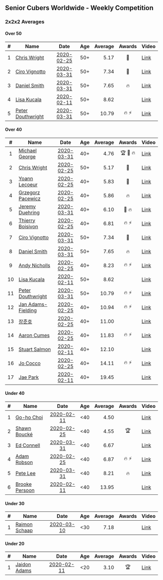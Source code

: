 ## Senior Cubers Worldwide - Weekly Competition
### 2x2x2 Averages

#### Over 50

| # | Name | Date | Age | Average | Awards | Video |
| :--: | -- | :--: | :--: | --: | :--: | -- |
| 1 | [Chris Wright](../persons/chris_wright.md) | [2020-02-25](2020-02-25.md) | 50+ | 5.17 | 🥈 | [Link](https://www.facebook.com/events/2972213492840148/permalink/2980258662035631/) |
| 2 | [Ciro Vignotto](../persons/ciro_vignotto.md) | [2020-03-31](2020-03-31.md) | 50+ | 7.34 | 🥉 | [Link](https://www.facebook.com/events/637372103486119/permalink/637582320131764/) |
| 3 | [Daniel Smith](../persons/daniel_smith.md) | [2020-03-31](2020-03-31.md) | 50+ | 7.65 | 🔥 | [Link](https://www.facebook.com/events/637372103486119/permalink/640639133159416/) |
| 4 | [Lisa Kucala](../persons/lisa_kucala.md) | [2020-02-11](2020-02-11.md) | 50+ | 8.62 |  | [Link](https://www.facebook.com/events/176704156956327/permalink/177822780177798/) |
| 5 | [Peter Douthwright](../persons/peter_douthwright.md) | [2020-03-31](2020-03-31.md) | 50+ | 10.79 | 🔥 ⚡ | [Link](https://www.facebook.com/events/637372103486119/permalink/641080066448656/) |

#### Over 40

| # | Name | Date | Age | Average | Awards | Video |
| :--: | -- | :--: | :--: | --: | :--: | -- |
| 1 | [Michael George](../persons/michael_george.md) | [2020-03-31](2020-03-31.md) | 40+ | 4.76 | 🏆 🥇 🔥 | [Link](https://www.facebook.com/events/637372103486119/permalink/637382556818407/) |
| 2 | [Chris Wright](../persons/chris_wright.md) | [2020-02-25](2020-02-25.md) | 50+ | 5.17 | 🥈 | [Link](https://www.facebook.com/events/2972213492840148/permalink/2980258662035631/) |
| 3 | [Yoann Lecoeur](../persons/yoann_lecoeur.md) | [2020-02-25](2020-02-25.md) | 40+ | 5.83 | 🥉 | [Link](https://www.facebook.com/events/2972213492840148/permalink/2982133431848154/) |
| 4 | [Grzegorz Pacewicz](../persons/grzegorz_pacewicz.md) | [2020-02-25](2020-02-25.md) | 40+ | 5.86 | 🔥 | [Link](https://www.facebook.com/events/2972213492840148/permalink/2983614901700007/) |
| 5 | [Jeremy Duehring](../persons/jeremy_duehring.md) | [2020-03-31](2020-03-31.md) | 40+ | 6.10 | 🥈 🔥 | [Link](https://www.facebook.com/events/637372103486119/permalink/638302930059703/) |
| 6 | [Thierry Boisivon](../persons/thierry_boisivon.md) | [2020-02-25](2020-02-25.md) | 40+ | 6.81 | 🔥 ⚡ | [Link](https://www.facebook.com/events/2972213492840148/permalink/2984510984943732/) |
| 7 | [Ciro Vignotto](../persons/ciro_vignotto.md) | [2020-03-31](2020-03-31.md) | 50+ | 7.34 | 🥉 | [Link](https://www.facebook.com/events/637372103486119/permalink/637582320131764/) |
| 8 | [Daniel Smith](../persons/daniel_smith.md) | [2020-03-31](2020-03-31.md) | 50+ | 7.65 | 🔥 | [Link](https://www.facebook.com/events/637372103486119/permalink/640639133159416/) |
| 9 | [Andy Nicholls](../persons/andy_nicholls.md) | [2020-02-25](2020-02-25.md) | 40+ | 8.23 | 🔥 ⚡ | [Link](https://www.facebook.com/events/2972213492840148/permalink/2980371598691004/) |
| 10 | [Lisa Kucala](../persons/lisa_kucala.md) | [2020-02-11](2020-02-11.md) | 50+ | 8.62 |  | [Link](https://www.facebook.com/events/176704156956327/permalink/177822780177798/) |
| 11 | [Peter Douthwright](../persons/peter_douthwright.md) | [2020-03-31](2020-03-31.md) | 50+ | 10.79 | 🔥 ⚡ | [Link](https://www.facebook.com/events/637372103486119/permalink/641080066448656/) |
| 12 | [Jan Adams-Fielding](../persons/jan_adams-fielding.md) | [2020-02-25](2020-02-25.md) | 40+ | 10.94 | 🔥 ⚡ | [Link](https://www.facebook.com/events/2972213492840148/permalink/2982607318467432/) |
| 13 | [장준호](../persons/장준호.md) | [2020-02-25](2020-02-25.md) | 40+ | 11.00 |  | [Link](https://www.facebook.com/events/2972213492840148/permalink/2986047558123408/) |
| 14 | [Aaron Cumes](../persons/aaron_cumes.md) | [2020-02-25](2020-02-25.md) | 40+ | 11.83 | 🔥 ⚡ | [Link](https://www.facebook.com/events/2972213492840148/permalink/2981566378571526/) |
| 15 | [Stuart Salmon](../persons/stuart_salmon.md) | [2020-02-11](2020-02-11.md) | 40+ | 12.10 |  | [Link](https://www.facebook.com/events/176704156956327/permalink/181182663175143/) |
| 16 | [Jo Cocco](../persons/jo_cocco.md) | [2020-02-25](2020-02-25.md) | 40+ | 14.11 | 🔥 ⚡ | [Link](https://www.facebook.com/events/2972213492840148/permalink/2981767918551372/) |
| 17 | [Jae Park](../persons/jae_park.md) | [2020-02-11](2020-02-11.md) | 40+ | 19.45 |  | [Link](https://www.facebook.com/events/176704156956327/permalink/177449880215088/) |

#### Under 40

| # | Name | Date | Age | Average | Awards | Video |
| :--: | -- | :--: | :--: | --: | :--: | -- |
| 1 | [Go-ho Choi](../persons/go-ho_choi.md) | [2020-02-11](2020-02-11.md) | <40 | 4.50 |  | [Link](https://www.facebook.com/events/176704156956327/permalink/178287783464631/) |
| 2 | [Shawn Boucké](../persons/shawn_boucke.md) | [2020-02-25](2020-02-25.md) | <40 | 4.55 | 🏆 | [Link](https://www.facebook.com/events/2972213492840148/permalink/2975010722560425/) |
| 3 | [Ed Connell](../persons/ed_connell.md) | [2020-03-31](2020-03-31.md) | <40 | 6.67 |  | [Link](https://www.facebook.com/events/637372103486119/permalink/638709733352356/) |
| 4 | [Adam Robson](../persons/adam_robson.md) | [2020-02-25](2020-02-25.md) | <40 | 6.87 | 🔥 ⚡ | [Link](https://www.facebook.com/events/2972213492840148/permalink/2979462932115204/) |
| 5 | [Pete Lee](../persons/pete_lee.md) | [2020-03-31](2020-03-31.md) | <40 | 8.21 | 🔥 | [Link](https://www.facebook.com/events/637372103486119/permalink/639529199937076/) |
| 6 | [Brooke Persoon](../persons/brooke_persoon.md) | [2020-02-11](2020-02-11.md) | <40 | 13.95 |  | [Link](https://www.facebook.com/events/176704156956327/permalink/181292296497513/) |

#### Under 30

| # | Name | Date | Age | Average | Awards | Video |
| :--: | -- | :--: | :--: | --: | :--: | -- |
| 1 | [Raimon Schaap](../persons/raimon_schaap.md) | [2020-03-10](2020-03-10.md) | <30 | 7.18 |  | [Link](https://www.facebook.com/events/654143022005686/permalink/657641461655842/) |

#### Under 20

| # | Name | Date | Age | Average | Awards | Video |
| :--: | -- | :--: | :--: | --: | :--: | -- |
| 1 | [Jaidon Adams](../persons/jaidon_adams.md) | [2020-02-11](2020-02-11.md) | <20 | 3.10 | 🏆 | [Link](https://www.facebook.com/events/176704156956327/permalink/180633799896696/) |


<!-- Global site tag (gtag.js) - Google Analytics -->
<script async src="https://www.googletagmanager.com/gtag/js?id=UA-86348435-3"></script>
<script>window.dataLayer = window.dataLayer || []; function gtag() {dataLayer.push(arguments);} gtag('js', new Date()); gtag('config', 'UA-86348435-3');</script>
